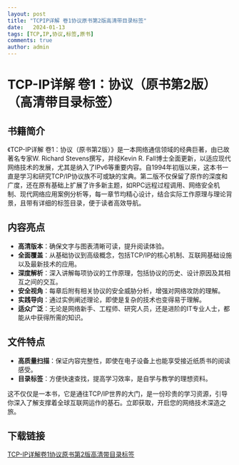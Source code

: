 ```yaml
---
layout: post
title: "TCPIP详解 卷1协议原书第2版高清带目录标签"
date:   2024-01-13
tags: [TCP,IP,协议,标签,原书]
comments: true
author: admin
---
```

# TCP-IP详解 卷1：协议（原书第2版）（高清带目录标签）

## 书籍简介

《TCP-IP详解 卷1：协议（原书第2版）》是一本网络通信领域的经典巨著，由已故著名专家W. Richard Stevens撰写，并经Kevin R. Fall博士全面更新，以适应现代网络技术的发展，尤其是纳入了IPv6等重要内容。自1994年初版以来，这本书一直是学习和研究TCP/IP协议族不可或缺的宝典。第二版不仅保留了原作的深度和广度，还在原有基础上扩展了许多新主题，如RPC远程过程调用、网络安全机制、现代网络应用案例分析等，每一章节均精心设计，结合实际工作原理与理论背景，且带有详细的标签目录，便于读者高效导航。

## 内容亮点

- **高清版本**：确保文字与图表清晰可读，提升阅读体验。
- **全面覆盖**：从基础协议到高级概念，包括TCP/IP的核心机制、互联网基础设施以及最新技术的应用。
- **深度解析**：深入讲解每项协议的工作原理，包括协议的历史、设计原因及其相互之间的交互。
- **安全视角**：每章后附有相关协议的安全威胁分析，增强对网络攻防的理解。
- **实践导向**：通过实例阐述理论，即使是复杂的技术也变得易于理解。
- **适众广泛**：无论是网络新手、工程师、研究人员，还是进阶的IT专业人士，都能从中获得所需的知识。

## 文件特点

- **高质量扫描**：保证内容完整性，即使在电子设备上也能享受接近纸质书的阅读感受。
- **目录标签**：方便快速查找，提高学习效率，是自学与教学的理想资料。

这不仅仅是一本书，它是通往TCP/IP世界的大门，是一份珍贵的学习资源，引导你深入了解支撑着全球互联网运作的基石。立即获取，开启您的网络技术深造之旅。

## 下载链接

[TCP-IP详解卷1协议原书第2版高清带目录标签](https://pan.quark.cn/s/0140bba928c9)